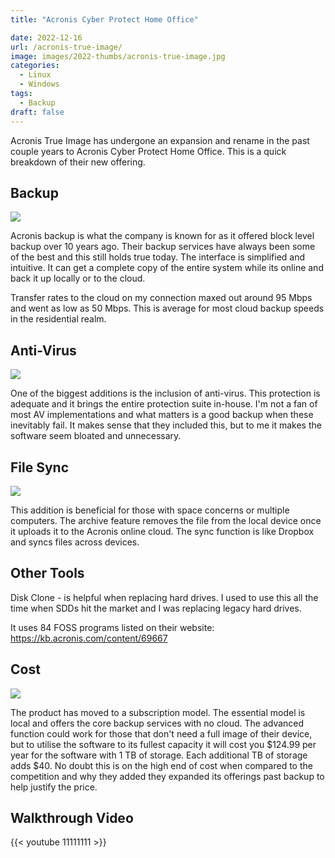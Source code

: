 ```yaml
---
title: "Acronis Cyber Protect Home Office"

date: 2022-12-16
url: /acronis-true-image/
image: images/2022-thumbs/acronis-true-image.jpg
categories:
  - Linux
  - Windows
tags:
  - Backup
draft: false
---
```

Acronis True Image has undergone an expansion and rename in the past couple years to Acronis Cyber Protect Home Office. This is a quick breakdown of their new offering.
<!--more-->

## Backup

![](/images/2022/acronis-true-image/backup.png)

Acronis backup is what the company is known for as it offered block level backup over 10 years ago. Their backup services have always been some of the best and this still holds true today. The interface is simplified and intuitive. It can get a complete copy of the entire system while its online and back it up locally or to the cloud. 

Transfer rates to the cloud on my connection maxed out around 95 Mbps and went as low as 50 Mbps. This is average for most cloud backup speeds in the residential realm. 

## Anti-Virus

![](/images/2022/acronis-true-image/av.png)

One of the biggest additions is the inclusion of anti-virus. This protection is adequate and it brings the entire protection suite in-house. I'm not a fan of most AV implementations and what matters is a good backup when these inevitably fail. It makes sense that they included this, but to me it makes the software seem bloated and unnecessary. 

## File Sync

![](/images/2022/acronis-true-image/sync.png)

This addition is beneficial for those with space concerns or multiple computers. The archive feature removes the file from the local device once it uploads it to the Acronis online cloud. The sync function is like Dropbox and syncs files across devices. 

## Other Tools

Disk Clone - is helpful when replacing hard drives. I used to use this all the time when SDDs hit the market and I was replacing legacy hard drives.

It uses 84 FOSS programs listed on their website: <https://kb.acronis.com/content/69667>

## Cost

![](/images/2022/acronis-true-image/cost.png)

The product has moved to a subscription model. The essential model is local and offers the core backup services with no cloud. The advanced function could work for those that don't need a full image of their device, but to utilise the software to its fullest capacity it will cost you $124.99 per year for the software with 1 TB of storage. Each additional TB of storage adds $40. No doubt this is on the high end of cost when compared to the competition and why they added they expanded its offerings past backup to help justify the price. 

## Walkthrough Video

{{< youtube 11111111 >}}
